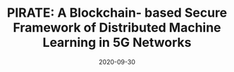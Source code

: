---
title: "PIRATE: A Blockchain- based Secure Framework of Distributed Machine Learning in 5G Networks"
authors:
- Sicong Zhou
- Huawei Huang
- Wuhui Chen
- Pan Zhou
- Zibin Zheng
- Song Guo

date: "2020-09-30"
doi: "10.1109/MNET.001.1900658"

# Publication type.
# 1 = Conference paper; 2 = Journal article;
# 3 = Preprint Paper; 4 = Report; 5 = Book; 6 = Book section;
# 7 = Thesis; 8 = Patent
publication_types: ["2"]

# Publication name and optional abbreviated publication name.
publication: "* IEEE Network*"
publication_short: ""

url_pdf: https://ieeexplore.ieee.org/abstract/document/9210138?casa_token=0POw7UDib-wAAAAA:xn4OsJDNyu_7eagrPYbeBqfoarZcdX5e-yuh_R9pR24lETorsWOOT8JEBuv_QFzBl7oUqKWNj18
# url_code: ''
# url_dataset: ''
# url_poster: ''
# url_project: ''
# url_slides: ''
# url_video: ''

---